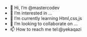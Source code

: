 - 👋 Hi, I’m @mastercodev
- 👀 I’m interested in ...
- 🌱 I’m currently learning Html,css,js
- 💞️ I’m looking to collaborate on ...
- 📫 How to reach me tel:@yekaqazi

<!---
mastercodev/mastercodev is a ✨ special ✨ repository because its `README.md` (this file) appears on your GitHub profile.
You can click the Preview link to take a look at your changes.
--->
